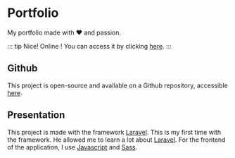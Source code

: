 # Portfolio <Badge type="tip" text="v3.2.3" />

My portfolio made with :heart: and passion.

::: tip Nice!
Online ! You can access it by clicking [here](https://alexishenry.eu).
:::

## Github

This project is open-source and available on a Github repository, accessible [here](https://github.com/AlxisHenry/alexishenry.eu). 

## Presentation

This project is made with the framework [Laravel](https://laravel.com/). This is my first time with the framework. He allowed me to learn a lot about [Laravel](https://laravel.com/). For the frontend of the application, I use [Javascript](https://www.javascript.com/) and [Sass](https://sass-lang.com/).